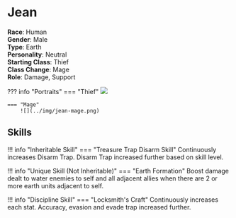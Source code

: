 # Jean

**Race**: Human  
**Gender**: Male  
**Type**: Earth  
**Personality**: Neutral  
**Starting Class**: Thief  
**Class Change**: Mage   
**Role**: Damage, Support

??? info "Portraits"
    === "Thief"
        ![](../img/jean-thief.png)

    === "Mage"
        ![](../img/jean-mage.png)

## Skills

!!! info "Inheritable Skill"
    === "Treasure Trap Disarm Skill"
        Continuously increases Disarm Trap. Disarm Trap increased further based on skill level.

!!! info "Unique Skill (Not Inheritable)"
    === "Earth Formation"
        Boost damage dealt to water enemies to self and all adjacent allies when there are 2 or more earth units adjacent to self.

!!! info "Discipline Skill"
    === "Locksmith's Craft"
        Continuously increases each stat. Accuracy, evasion and evade trap increased further.